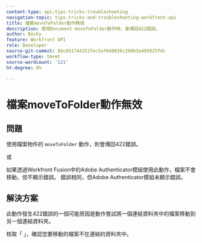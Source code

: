 ```yaml
---
content-type: api;tips-tricks-troubleshooting
navigation-topic: tips-tricks-and-troubleshooting-workfront-api
title: 檔案moveToFolder動作無效
description: 使用Document moveToFolder動作時，會傳回422錯誤。
author: Becky
feature: Workfront API
role: Developer
source-git-commit: 86c0517443537ec5af640036c290b3a495825fdc
workflow-type: tm+mt
source-wordcount: '121'
ht-degree: 0%

---
```



# 檔案moveToFolder動作無效

## 問題

使用檔案物件的 `moveToFolder` 動作，則會傳回422錯誤。

或

如果透過Workfront Fusion中的Adobe Authenticator模組使用此動作，檔案不會移動，但不顯示錯誤。 錯誤相同，但Adobe Authenticator模組未顯示錯誤。

## 解決方案

此動作發生422錯誤的一個可能原因是動作嘗試將一個連結資料夾中的檔案移動到另一個連結資料夾。

核取「 」，確認您要移動的檔案不在連結的資料夾中。
